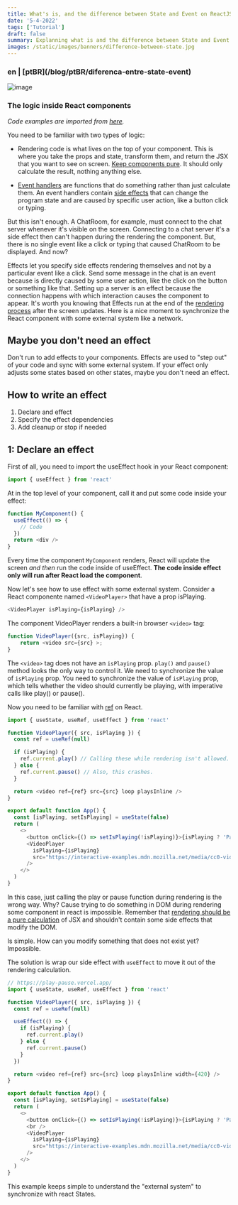 ```yaml
---
title: What's is, and the difference between State and Event on ReactJS
date: '5-4-2022'
tags: ['Tutorial']
draft: false
summary: Explanning what is and the difference between State and Event on ReactJS
images: /static/images/banners/difference-between-state.jpg
---
```


<h3>en | [ptBR](/blog/ptBR/diferenca-entre-state-event)</h3>

![image](/static/images/banners/difference-between-state.jpg)

### The logic inside React components

_Code examples are imported from [here](https://beta-reactjs-org-git-effects-fbopensource.vercel.app/learn/synchronizing-with-effects)._

You need to be familiar with two types of logic:

- Rendering code is what lives on the top of your component. This is where you take the props and state, transform them, and return the JSX that you want to see on screen. [Keep components pure](https://beta-reactjs-org-git-effects-fbopensource.vercel.app/learn/keeping-components-pure). It should only calculate the result, nothing anything else.

- [Event handlers](https://developer.mozilla.org/en-US/docs/Web/Events/Event_handlers) are functions that do something rather than just calculate them. An event handlers contain [side effects](<https://en.wikipedia.org/wiki/Side_effect_(computer_science)#>) that can change the program state and are caused by specific user action, like a button click or typing.

But this isn't enough. A ChatRoom, for example, must connect to the chat server whenever it's visible on the screen. Connecting to a chat server it's a side effect then can't happen during the rendering the component. But, there is no single event like a click or typing that caused ChatRoom to be displayed. And now?

Effects let you specify side effects rendering themselves and not by a particular event like a click. Send some message in the chat is an event because is directly caused by some user action, like the click on the button or something like that. Setting up a server is an effect because the connection happens with which interaction causes the component to appear. It's worth you knowing that Effects run at the end of the [rendering process](https://beta-reactjs-org-git-effects-fbopensource.vercel.app/learn/render-and-commit) after the screen updates. Here is a nice moment to synchronize the React component with some external system like a network.

## Maybe you don't need an effect

Don't run to add effects to your components. Effects are used to "step out" of your code and sync with some external system. If your effect only adjusts some states based on other states, maybe you don't need an effect.

## How to write an effect

1. Declare and effect
2. Specify the effect dependencies
3. Add cleanup or stop if needed

## 1: Declare an effect

First of all, you need to import the useEffect hook in your React component:

```js
import { useEffect } from 'react'
```

At in the top level of your component, call it and put some code inside your effect:

```js
function MyComponent() {
  useEffect(() => {
    // Code
  })
  return <div />
}
```

Every time the component `MyComponent` renders, React will update the screen _and then_ run the code inside of useEffect. **The code inside effect only will run after React load the component**.

Now let's see how to use effect with some external system. Consider a React componente named `<VideoPlayer>` that have a prop isPlaying.

```js
<VideoPlayer isPlaying={isPlaying} />
```

The component VideoPlayer renders a built-in browser `<video>` tag:

```js
function VideoPlayer({src, isPlaying}) {
    return <video src={src} >;
}
```

The `<video>` tag does not have an `isPlaying` prop. `play()` and `pause()` method looks the only way to control it. We need to synchronize the value of `isPlaying` prop. You need to synchronize the value of `isPlaying` prop, which tells whether the video should currently be playing, with imperative calls like play() or pause().

Now you need to be familiar with [ref](https://beta-reactjs-org-git-effects-fbopensource.vercel.app/learn/manipulating-the-dom-with-refs) on React.

```javascript
import { useState, useRef, useEffect } from 'react'

function VideoPlayer({ src, isPlaying }) {
  const ref = useRef(null)

  if (isPlaying) {
    ref.current.play() // Calling these while rendering isn't allowed.
  } else {
    ref.current.pause() // Also, this crashes.
  }

  return <video ref={ref} src={src} loop playsInline />
}

export default function App() {
  const [isPlaying, setIsPlaying] = useState(false)
  return (
    <>
      <button onClick={() => setIsPlaying(!isPlaying)}>{isPlaying ? 'Pause' : 'Play'}</button>
      <VideoPlayer
        isPlaying={isPlaying}
        src="https://interactive-examples.mdn.mozilla.net/media/cc0-videos/flower.mp4"
      />
    </>
  )
}
```

In this case, just calling the play or pause function during rendering is the wrong way. Why? Cause trying to do something in DOM during rendering some component in react is impossible. Remember that [rendering should be a pure calculation](https://beta-reactjs-org-git-effects-fbopensource.vercel.app/learn/keeping-components-pure) of JSX and shouldn't contain some side effects that modify the DOM.

Is simple. How can you modify something that does not exist yet? Impossible.

The solution is wrap our side effect with `useEffect` to move it out of the rendering calculation.

```javascript
// https://play-pause.vercel.app/
import { useState, useRef, useEffect } from 'react'

function VideoPlayer({ src, isPlaying }) {
  const ref = useRef(null)

  useEffect(() => {
    if (isPlaying) {
      ref.current.play()
    } else {
      ref.current.pause()
    }
  })

  return <video ref={ref} src={src} loop playsInline width={420} />
}

export default function App() {
  const [isPlaying, setIsPlaying] = useState(false)
  return (
    <>
      <button onClick={() => setIsPlaying(!isPlaying)}>{isPlaying ? 'Pause' : 'Play'}</button>{' '}
      <br />
      <VideoPlayer
        isPlaying={isPlaying}
        src="https://interactive-examples.mdn.mozilla.net/media/cc0-videos/flower.mp4"
      />
    </>
  )
}
```

This example keeps simple to understand the "external system" to synchronize with react States.
